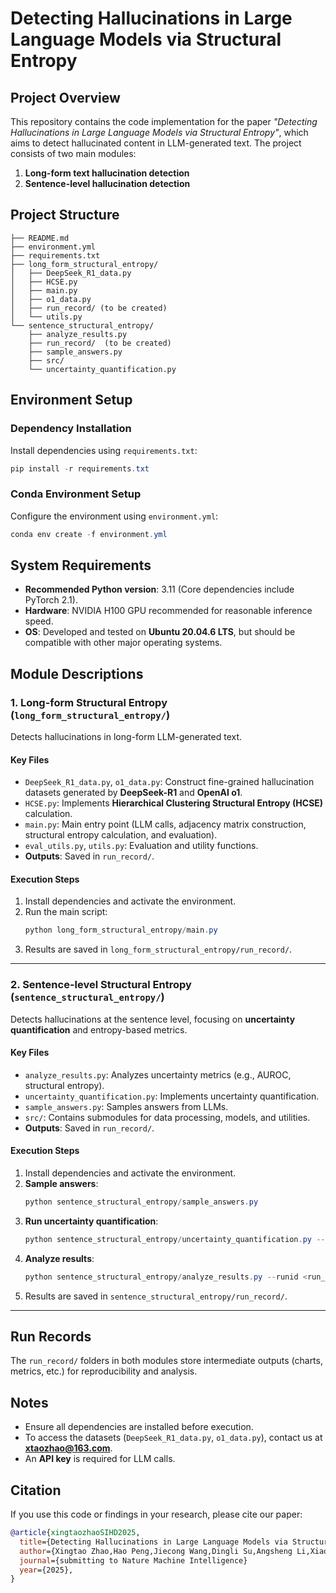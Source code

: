 # **Detecting Hallucinations in Large Language Models via Structural Entropy**  

## **Project Overview**  
This repository contains the code implementation for the paper *"Detecting Hallucinations in Large Language Models via Structural Entropy"*, which aims to detect hallucinated content in LLM-generated text. The project consists of two main modules:  
1. **Long-form text hallucination detection**  
2. **Sentence-level hallucination detection**  

## **Project Structure**  
```
├── README.md  
├── environment.yml  
├── requirements.txt  
├── long_form_structural_entropy/  
│   ├── DeepSeek_R1_data.py  
│   ├── HCSE.py  
│   ├── main.py  
│   ├── o1_data.py  
│   ├── run_record/ (to be created) 
│   └── utils.py  
└── sentence_structural_entropy/  
    ├── analyze_results.py  
    ├── run_record/  (to be created)
    ├── sample_answers.py  
    ├── src/  
    └── uncertainty_quantification.py  
```  

## **Environment Setup**  

### **Dependency Installation**  
Install dependencies using `requirements.txt`:  
```powershell  
pip install -r requirements.txt  
```  

### **Conda Environment Setup**  
Configure the environment using `environment.yml`:  
```powershell  
conda env create -f environment.yml  
```  

## **System Requirements**  

- **Recommended Python version**: 3.11 (Core dependencies include PyTorch 2.1).  
- **Hardware**: NVIDIA H100 GPU recommended for reasonable inference speed.  
- **OS**: Developed and tested on **Ubuntu 20.04.6 LTS**, but should be compatible with other major operating systems.  

## **Module Descriptions**  

### **1. Long-form Structural Entropy (`long_form_structural_entropy/`)**  
Detects hallucinations in long-form LLM-generated text.  

#### **Key Files**  
- `DeepSeek_R1_data.py`, `o1_data.py`: Construct fine-grained hallucination datasets generated by **DeepSeek-R1** and **OpenAI o1**.  
- `HCSE.py`: Implements **Hierarchical Clustering Structural Entropy (HCSE)** calculation.  
- `main.py`: Main entry point (LLM calls, adjacency matrix construction, structural entropy calculation, and evaluation).  
- `eval_utils.py`, `utils.py`: Evaluation and utility functions.  
- **Outputs**: Saved in `run_record/`.  

#### **Execution Steps**  
1. Install dependencies and activate the environment.  
2. Run the main script:  
   ```powershell  
   python long_form_structural_entropy/main.py  
   ```  
3. Results are saved in `long_form_structural_entropy/run_record/`.  

---

### **2. Sentence-level Structural Entropy (`sentence_structural_entropy/`)**  
Detects hallucinations at the sentence level, focusing on **uncertainty quantification** and entropy-based metrics.  

#### **Key Files**  
- `analyze_results.py`: Analyzes uncertainty metrics (e.g., AUROC, structural entropy).  
- `uncertainty_quantification.py`: Implements uncertainty quantification.  
- `sample_answers.py`: Samples answers from LLMs.  
- `src/`: Contains submodules for data processing, models, and utilities.  
- **Outputs**: Saved in `run_record/`.  

#### **Execution Steps**  
1. Install dependencies and activate the environment.  
2. **Sample answers**:  
   ```powershell  
   python sentence_structural_entropy/sample_answers.py  
   ```  
3. **Run uncertainty quantification**:  
   ```powershell  
   python sentence_structural_entropy/uncertainty_quantification.py --runid <run_id>  
   ```  
4. **Analyze results**:  
   ```powershell  
   python sentence_structural_entropy/analyze_results.py --runid <run_id>  
   ```  
5. Results are saved in `sentence_structural_entropy/run_record/`.  

---

## **Run Records**  
The `run_record/` folders in both modules store intermediate outputs (charts, metrics, etc.) for reproducibility and analysis.  

## **Notes**  
- Ensure all dependencies are installed before execution.  
- To access the datasets (`DeepSeek_R1_data.py`, `o1_data.py`), contact us at **xtaozhao@163.com**.  
- An **API key** is required for LLM calls.  

## **Citation**  
If you use this code or findings in your research, please cite our paper:  
```bibtex
@article{xingtaozhaoSIHD2025,
  title={Detecting Hallucinations in Large Language Models via Structural Entropy},
  author={Xingtao Zhao,Hao Peng,Jiecong Wang,Dingli Su,Angsheng Li,Xiaoyan Yu,Philip S. Yu and Shengxiang Gao},
  journal={submitting to Nature Machine Intelligence}
  year={2025},
}
```
